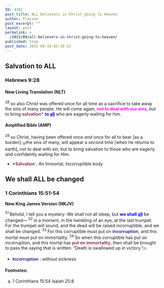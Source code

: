 ```yaml
---
ID: 4382
post_title: ALL believers in Christ going to Heaven
author: Praison
post_excerpt: ""
layout: post
permalink: >
  /2015/09/all-believers-in-christ-going-to-heaven/
published: true
post_date: 2015-09-19 05:36:52
---
```

<h2>Salvation to ALL</h2>
<h3>Hebrews 9:28</h3>
<h4><strong>New Living Translation (NLT)</strong></h4>
<span id="en-NLT-30094" class="text Heb-9-28"><sup class="versenum">28 </sup>so also Christ was offered once for all time as a sacrifice to take away the sins of many people. He will come again, <span style="color: #ff00ff;"><strong>not to deal with our sins</strong></span>, but to bring <span style="color: #993366;"><strong>salvation*</strong></span> <span style="color: #0000ff;"><strong>to <span style="text-decoration: underline;">all</span></strong></span> who are eagerly waiting for him.</span>
<h4><strong>Amplified Bible (AMP)</strong></h4>
<span id="en-AMP-30134" class="text Heb-9-28"><sup class="versenum">28 </sup>so Christ, having been offered once <i>and</i> once for all to bear [as a burden] <sup class="footnote" style="box-sizing: border-box; font-size: 0.625em; line-height: 22px; position: relative; vertical-align: top; top: 0px;" data-fn="#fen-AMP-30134a" data-link="[&lt;a href=&quot;#fen-AMP-30134a&quot; title=&quot;See footnote a&quot;&gt;a&lt;/a&gt;]">[<a title="See footnote a" href="https://www.biblegateway.com/passage/?search=Hebrews+9%3A28&amp;version=AMP#fen-AMP-30134a">a</a>]</sup>the sins of many, will appear a second time [when he returns to earth], not to deal with sin, but to bring salvation to those who are eagerly <i>and</i> confidently waiting for Him.</span>
<ul>
	<li><span style="color: #993366;"><strong>*Salvation</strong></span> : An Immortal, Incorruptible body</li>
</ul>
<h2>We shall ALL be changed</h2>
<h3><strong>1 Corinthians 15:51-54</strong></h3>
<strong>New King James Version (NKJV)</strong>

<span id="en-NKJV-28770" class="text 1Cor-15-51"><sup class="versenum">51 </sup>Behold, I tell you a mystery: We shall not all sleep, but <span style="color: #0000ff;"><strong>we shall <span style="text-decoration: underline;">all</span></strong></span> be changed— </span><span id="en-NKJV-28771" class="text 1Cor-15-52"><sup class="versenum">52 </sup>in a moment, in the twinkling of an eye, at the last trumpet. For the trumpet will sound, and the dead will be raised incorruptible, and we shall be changed. </span><span id="en-NKJV-28772" class="text 1Cor-15-53"><sup class="versenum">53 </sup>For this corruptible must put on <span style="color: #333399;"><strong>incorruption</strong></span>, and this mortal <i>must</i> put on immortality. </span><span id="en-NKJV-28773" class="text 1Cor-15-54"><sup class="versenum">54 </sup>So when this corruptible has put on incorruption, and this mortal has <span style="color: #993366;"><strong>put on immortality</strong></span>, then shall be brought to pass the saying that is written: <span class="oblique">“Death is swallowed up in victory.”</span><sup class="footnote" style="box-sizing: border-box; font-size: 0.625em; line-height: 22px; position: relative; vertical-align: top; top: 0px;" data-fn="#fen-NKJV-28773a" data-link="[&lt;a href=&quot;#fen-NKJV-28773a&quot; title=&quot;See footnote a&quot;&gt;a&lt;/a&gt;]">[1]</sup></span>
<ul>
	<li><span style="color: #333399;"><strong>Incorruption</strong> </span>: without sickness</li>
</ul>
<div class="footnotes">
<h4>Footnotes:</h4>
<ol type="a">
	<li id="fen-NKJV-28773a">1 Corinthians 15:54 <span class="footnote-text">Isaiah 25:8</span></li>
</ol>
</div>